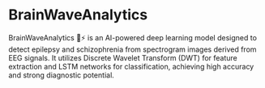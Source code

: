# BrainWaveAnalytics
BrainWaveAnalytics 🧠⚡ is an AI-powered deep learning model designed to detect epilepsy and schizophrenia from spectrogram images derived from EEG signals. It utilizes Discrete Wavelet Transform (DWT) for feature extraction and LSTM networks for classification, achieving high accuracy and strong diagnostic potential.
